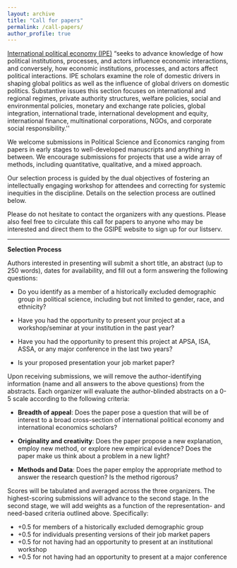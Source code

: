 ```yaml
---
layout: archive
title: "Call for papers"
permalink: /call-papers/
author_profile: true
---
```


[International political economy (IPE)](https://www.isanet.org/ISA/Sections/IPE) “seeks to advance knowledge of how political institutions, processes, and actors influence economic interactions, and conversely, how economic institutions, processes, and actors affect political interactions. IPE scholars examine the role of domestic drivers in shaping global politics as well as the influence of global drivers on domestic politics. Substantive issues this section focuses on international and regional regimes, private authority structures, welfare policies, social and environmental policies, monetary and exchange rate policies, global integration, international trade, international development and equity, international finance, multinational corporations, NGOs, and corporate social responsibility.''

We welcome submissions in Political Science and Economics ranging from papers in early stages to well-developed manuscripts and anything in between. We encourage submissions for projects that use a wide array of methods, including quantitative, qualitative, and a mixed approach. 

Our selection process is guided by the dual objectives of fostering an intellectually engaging workshop for attendees and correcting for systemic inequities in the discipline. Details on the selection process are outlined below. 

Please do not hesitate to contact the organizers with any questions. Please also feel free to circulate this call for papers to anyone who may be interested and direct them to the GSIPE website to sign up for our listserv. 

<!--- 
Submission [link](https://docs.google.com/forms/d/17jzNB0p8Oh2pBPEdfW4zsVnX15hDh30YxhsyHCZj_Vc/viewform?edit_requested=true) 
--->

<hr> 

**Selection Process**

Authors interested in presenting will submit a short title, an abstract (up to 250 words), dates for availability, and fill out a form answering the following questions:

- Do you identify as a member of a historically excluded demographic group in political science, including but not limited to gender, race, and ethnicity?

- Have you had the opportunity to present your project at a workshop/seminar at your institution in the past year?

- Have you had the opportunity to present this project at APSA, ISA, ASSA, or any major conference in the last two years?

- Is your proposed presentation your job market paper?

Upon receiving submissions, we will remove the author-identifying information (name and all answers to the above questions) from the abstracts. Each organizer will evaluate the author-blinded abstracts on a 0-5 scale according to the following criteria:

- **Breadth of appeal**: Does the paper pose a question that will be of interest to a broad cross-section of international political economy and international economics scholars?

- **Originality and creativity**: Does the paper propose a new explanation, employ new method, or explore new empirical evidence? Does the paper make us think about a problem in a new light?

- **Methods and Data**: Does the paper employ the appropriate method to answer the research question? Is the method rigorous?

Scores will be tabulated and averaged across the three organizers. The highest-scoring submissions will advance to the second stage. In the second stage, we will add weights as a function of the representation- and need-based criteria outlined above. Specifically:
  - +0.5 for members of a historically excluded demographic group
  - +0.5 for individuals presenting versions of their job market papers
  - +0.5 for not having had an opportunity to present at an institutional workshop
  - +0.5 for not having had an opportunity to present at a major conference
